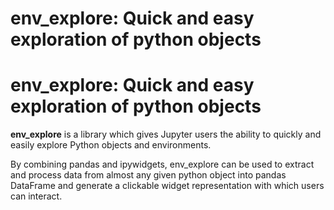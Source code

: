 # env_explore: Quick and easy exploration of python objects
env_explore: Quick and easy exploration of python objects
=============================================
**env_explore** is a library which gives Jupyter users the ability to quickly and easily explore Python 
objects and environments. 

By combining pandas and ipywidgets, env_explore can be used to extract and process data
from almost any given python object into pandas DataFrame and generate a
clickable widget representation with which users can interact.